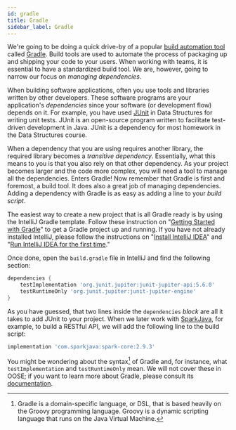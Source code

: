 ```yaml
---
id: gradle
title: Gradle
sidebar_label: Gradle
---
```


We're going to be doing a quick drive-by of a popular [build automation tool](https://en.wikipedia.org/wiki/List_of_build_automation_software) called [Gradle](https://gradle.org/). 
Build tools are used to automate the process of packaging up and
shipping your code to your users.
When working with teams, it is essential to have a standardized build tool. We are, however, going to narrow our focus on *managing dependencies*. 

When building software applications, often you use tools and libraries written by other developers. These software programs are your application's *dependencies* since your software (or development flow) depends on it. For example, you have used [JUnit](https://junit.org/junit5/) in Data Structures for writing unit tests. JUnit is an open-source program written to facilitate test-driven development in Java. JUnit is a dependency for most homework in the Data Structures course. 

When a dependency that you are using requires another library,
the required library becomes a *transitive dependency*. 
Essentially, what this means to you is that you also rely on that
other dependency. 
As your project becomes larger and the code more complex, you will need a tool to manage all the dependencies. Enters Gradle! 
Now remember that Gradle is first and foremost, a build tool. It does also a great job of managing dependencies. Adding a dependency with Gradle is as easy as adding a line to your _build script_.

The easiest way to create a new project that is all Gradle ready is by using the IntelliJ Gradle template. Follow these instruction on  "[Getting Started with Gradle](https://www.jetbrains.com/help/idea/getting-started-with-gradle.html)" to get a Gradle project up and running. If you have not already installed IntelliJ, please follow the instructions on "[Install IntelliJ IDEA](https://www.jetbrains.com/help/idea/installation-guide.html)" and "[Run IntelliJ IDEA for the first time](https://www.jetbrains.com/help/idea/run-for-the-first-time.html)."

Once done, open the `build.gradle` file in IntelliJ and find the following section:

```groovy
dependencies {
    testImplementation 'org.junit.jupiter:junit-jupiter-api:5.6.0'
    testRuntimeOnly 'org.junit.jupiter:junit-jupiter-engine'
}
```

As you have guessed, that two lines inside the `dependencies` _block_ are all it takes to add JUnit to your project. When we later work with [SparkJava](http://sparkjava.com/), for example, to build a RESTful API, we will add the following line to the build script:

```groovy
implementation 'com.sparkjava:spark-core:2.9.3'
```

You might be wondering about the syntax[^1] of Gradle and, for instance, what `testImplementation` and `testRuntimeOnly` mean. We will not cover these in OOSE; if you want to learn more about Gradle, please consult its [documentation](https://docs.gradle.org/current/userguide/userguide.html).

[^1]: Gradle is a domain-specific language, or DSL, that is based heavily on the Groovy programming language. Groovy is a dynamic scripting language that runs on the Java Virtual Machine.